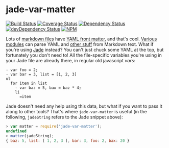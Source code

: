 jade-var-matter
===============

[![Build Status](https://travis-ci.org/jessaustin/jade-var-matter.svg?branch=master)](https://travis-ci.org/jessaustin/jade-var-matter "Travis")
[![Coverage Status](https://coveralls.io/repos/jessaustin/jade-var-matter/badge.png?branch=master)](https://coveralls.io/r/jessaustin/jade-var-matter?branch=master "Coveralls")
[![Dependency Status](https://david-dm.org/jessaustin/jade-var-matter.svg)](https://david-dm.org/jessaustin/jade-var-matter "David")
[![devDependency Status](https://david-dm.org/jessaustin/jade-var-matter/dev-status.svg)](https://david-dm.org/jessaustin/jade-var-matter#info=devDependencies "David for dev dependencies")
[![NPM](https://nodei.co/npm/jade-var-matter.png?compact=true)](https://nodei.co/npm/jade-var-matter/ "npmjs")

Lots of [markdown files](http://daringfireball.net/projects/markdown/) have
[YAML front matter](http://jekyllrb.com/docs/frontmatter/), and that's cool.
[Various](https://github.com/jxson/front-matter)
[modules](https://github.com/lmtm/gulp-front-matter) can parse YAML and [other
stuff](https://github.com/jsantell/node-json-front-matter) from Markdown text.
What if you're using [Jade](http://jade-lang.com/) instead? You can't just
chuck some YAML at the top, but fortunately you don't need to! All the
file-specific variables you're using in your Jade file are already there, in
regular old javascript *vars*:

```jade
- var foo = 2;
- var bar = 3, list = [1, 2, 3]
ul
  for item in list
    - var baz = 5, bax = baz * 4;
    li
      =item
```

Jade doesn't need any help using this data, but what if you want to pass it
along to other tools? That's where `jade-var-matter` is useful (in the
following, `jadeString` refers to the Jade snippet above):

```javascript
> var matter = require('jade-var-matter');
undefined
> matter(jadeString);
{ baz: 5, list: [ 1, 2, 3 ], bar: 3, foo: 2, bax: 20 }
```
